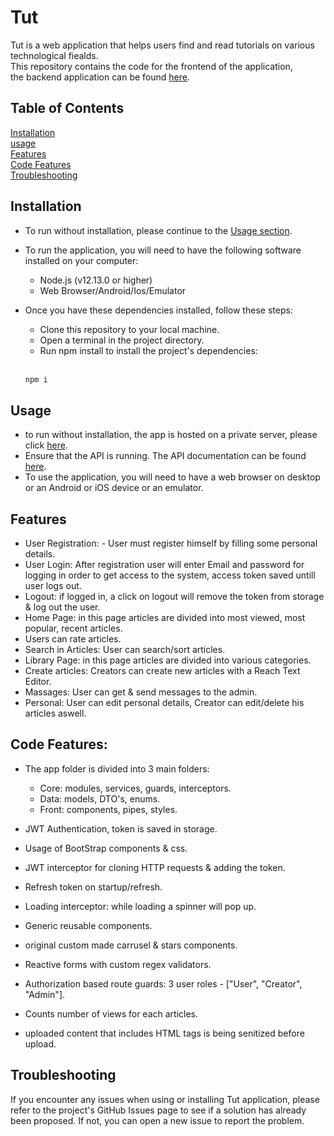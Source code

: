# Tut

Tut is a web application that helps users find and read tutorials on various technological fiealds.<br> 
This repository contains the code for the frontend of the application,<br>
the backend application can be found <a href="https://github.com/yehonatan604/TutAppAPI">here</a>.

## Table of Contents

[Installation](#installation) <br>
[usage](#usage) <br>
[Features](#features) <br>
[Code Features](#code-features) <br>
[Troubleshooting](#troubleshooting)

## Installation

- To run without installation, please continue to the [Usage section](#usage).
- To run the application, you will need to have the following software installed on your computer:

  - Node.js (v12.13.0 or higher)
  - Web Browser/Android/Ios/Emulator

- Once you have these dependencies installed, follow these steps:

  - Clone this repository to your local machine.
  - Open a terminal in the project directory.
  - Run npm install to install the project's dependencies:
  
  <br>
  
  ```bash
  npm i
  
  ```

## Usage

- to run without installation, the app is hosted on a private server, please click [here](https://yehonatan.moravia.co.il/tut/).
- Ensure that the API is running. The API documentation can be found [here](https://tutappapi-yehonatan.azurewebsites.net/swagger/index.html).
- To use the application, you will need to have a web browser on desktop or an Android or iOS device or an emulator. 

## Features

- User Registration: - User must register himself by filling some personal details.
- User Login: After registration user will enter Email and password for logging in order to get access to the system, access token saved untill user logs out.
- Logout: if logged in, a click on logout will remove the token from storage & log out the user.
- Home Page: in this page articles are divided into most viewed, most popular, recent articles.
- Users can rate articles.
- Search in Articles: User can search/sort articles.
- Library Page: in this page articles are divided into various categories.
- Create articles: Creators can create new articles with a Reach Text Editor.
- Massages: User can get & send messages to the admin.
- Personal: User can edit personal details, Creator can edit/delete his articles aswell.

## Code Features:

- The app folder is divided into 3 main folders:

  - Core: modules, services, guards, interceptors.
  - Data: models, DTO's, enums.
  - Front: components, pipes, styles.
  
- JWT Authentication, token is saved in storage.
- Usage of BootStrap components & css.
- JWT interceptor for cloning HTTP requests & adding the token.
- Refresh token on startup/refresh.
- Loading interceptor: while loading a spinner will pop up.
- Generic reusable components.
- original custom made carrusel & stars components.
- Reactive forms with custom regex validators.
- Authorization based route guards: 3 user roles - ["User", "Creator", "Admin"].
- Counts number of views for each articles.
- uploaded content that includes HTML tags is being senitized before upload.

## Troubleshooting
If you encounter any issues when using or installing Tut application, please refer to the project's GitHub Issues page to see if a solution has already been proposed. If not, you can open a new issue to report the problem.

